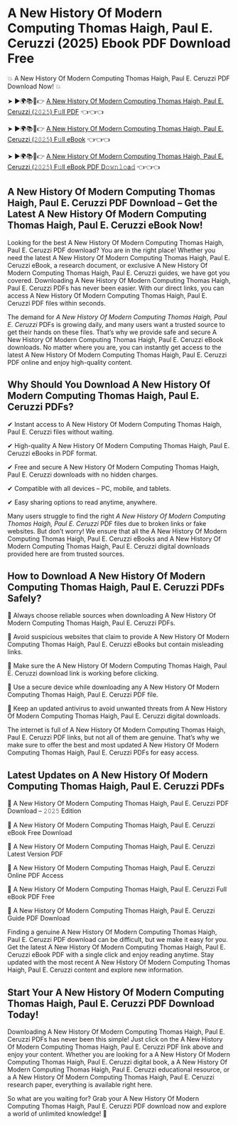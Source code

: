 # A New History Of Modern Computing Thomas Haigh, Paul E. Ceruzzi (2025) Ebook PDF Download Free

💥 A New History Of Modern Computing Thomas Haigh, Paul E. Ceruzzi PDF Download Now! 💥

➤ ►🌍📚📱👉 [A New History Of Modern Computing Thomas Haigh, Paul E. Ceruzzi (𝟸𝟶𝟸𝟻) F𝚞ll PDF](https://getpdf.xyz/a-new-history-of-modern-computing-thomas-haigh-paul-e.-ceruzzi) 👈👈👈


➤ ►🌍📚📱👉 [A New History Of Modern Computing Thomas Haigh, Paul E. Ceruzzi (𝟸𝟶𝟸𝟻) F𝚞ll eBook](https://getpdf.xyz/a-new-history-of-modern-computing-thomas-haigh-paul-e.-ceruzzi) 👈👈👈


➤ ►🌍📚📱👉 [A New History Of Modern Computing Thomas Haigh, Paul E. Ceruzzi (𝟸𝟶𝟸𝟻) F𝚞ll eBook PDF D𝚘𝚠𝚗𝚕𝚘a𝚍](https://getpdf.xyz/a-new-history-of-modern-computing-thomas-haigh-paul-e.-ceruzzi) 👈👈👈


## A New History Of Modern Computing Thomas Haigh, Paul E. Ceruzzi PDF Download – Get the Latest A New History Of Modern Computing Thomas Haigh, Paul E. Ceruzzi eBook Now!

Looking for the best A New History Of Modern Computing Thomas Haigh, Paul E. Ceruzzi PDF download? You are in the right place! Whether you need the latest A New History Of Modern Computing Thomas Haigh, Paul E. Ceruzzi eBook, a research document, or exclusive A New History Of Modern Computing Thomas Haigh, Paul E. Ceruzzi guides, we have got you covered. Downloading A New History Of Modern Computing Thomas Haigh, Paul E. Ceruzzi PDFs has never been easier. With our direct links, you can access A New History Of Modern Computing Thomas Haigh, Paul E. Ceruzzi PDF files within seconds.

The demand for *A New History Of Modern Computing Thomas Haigh, Paul E. Ceruzzi* PDFs is growing daily, and many users want a trusted source to get their hands on these files. That’s why we provide safe and secure A New History Of Modern Computing Thomas Haigh, Paul E. Ceruzzi eBook downloads. No matter where you are, you can instantly get access to the latest A New History Of Modern Computing Thomas Haigh, Paul E. Ceruzzi PDF online and enjoy high-quality content.

## Why Should You Download A New History Of Modern Computing Thomas Haigh, Paul E. Ceruzzi PDFs?

✔ Instant access to A New History Of Modern Computing Thomas Haigh, Paul E. Ceruzzi files without waiting.

✔ High-quality A New History Of Modern Computing Thomas Haigh, Paul E. Ceruzzi eBooks in PDF format.

✔ Free and secure A New History Of Modern Computing Thomas Haigh, Paul E. Ceruzzi downloads with no hidden charges.

✔ Compatible with all devices – PC, mobile, and tablets.

✔ Easy sharing options to read anytime, anywhere.

Many users struggle to find the right *A New History Of Modern Computing Thomas Haigh, Paul E. Ceruzzi* PDF files due to broken links or fake websites. But don’t worry! We ensure that all the A New History Of Modern Computing Thomas Haigh, Paul E. Ceruzzi eBooks and A New History Of Modern Computing Thomas Haigh, Paul E. Ceruzzi digital downloads provided here are from trusted sources.

## How to Download A New History Of Modern Computing Thomas Haigh, Paul E. Ceruzzi PDFs Safely?

📌 Always choose reliable sources when downloading A New History Of Modern Computing Thomas Haigh, Paul E. Ceruzzi PDFs.

📌 Avoid suspicious websites that claim to provide A New History Of Modern Computing Thomas Haigh, Paul E. Ceruzzi eBooks but contain misleading links.

📌 Make sure the A New History Of Modern Computing Thomas Haigh, Paul E. Ceruzzi download link is working before clicking.

📌 Use a secure device while downloading any A New History Of Modern Computing Thomas Haigh, Paul E. Ceruzzi PDF file.

📌 Keep an updated antivirus to avoid unwanted threats from A New History Of Modern Computing Thomas Haigh, Paul E. Ceruzzi digital downloads.

The internet is full of A New History Of Modern Computing Thomas Haigh, Paul E. Ceruzzi PDF links, but not all of them are genuine. That’s why we make sure to offer the best and most updated A New History Of Modern Computing Thomas Haigh, Paul E. Ceruzzi PDFs for easy access.

## Latest Updates on A New History Of Modern Computing Thomas Haigh, Paul E. Ceruzzi PDFs

🔹 A New History Of Modern Computing Thomas Haigh, Paul E. Ceruzzi PDF Download – 𝟸𝟶𝟸𝟻 Edition

🔹 A New History Of Modern Computing Thomas Haigh, Paul E. Ceruzzi eBook Free Download

🔹 A New History Of Modern Computing Thomas Haigh, Paul E. Ceruzzi Latest Version PDF

🔹 A New History Of Modern Computing Thomas Haigh, Paul E. Ceruzzi Online PDF Access

🔹 A New History Of Modern Computing Thomas Haigh, Paul E. Ceruzzi Full eBook PDF Free

🔹 A New History Of Modern Computing Thomas Haigh, Paul E. Ceruzzi Guide PDF Download

Finding a genuine A New History Of Modern Computing Thomas Haigh, Paul E. Ceruzzi PDF download can be difficult, but we make it easy for you. Get the latest A New History Of Modern Computing Thomas Haigh, Paul E. Ceruzzi eBook PDF with a single click and enjoy reading anytime. Stay updated with the most recent A New History Of Modern Computing Thomas Haigh, Paul E. Ceruzzi content and explore new information.

## Start Your A New History Of Modern Computing Thomas Haigh, Paul E. Ceruzzi PDF Download Today!

Downloading A New History Of Modern Computing Thomas Haigh, Paul E. Ceruzzi PDFs has never been this simple! Just click on the A New History Of Modern Computing Thomas Haigh, Paul E. Ceruzzi PDF link above and enjoy your content. Whether you are looking for a A New History Of Modern Computing Thomas Haigh, Paul E. Ceruzzi digital book, a A New History Of Modern Computing Thomas Haigh, Paul E. Ceruzzi educational resource, or a A New History Of Modern Computing Thomas Haigh, Paul E. Ceruzzi research paper, everything is available right here.

So what are you waiting for? Grab your A New History Of Modern Computing Thomas Haigh, Paul E. Ceruzzi PDF download now and explore a world of unlimited knowledge! 🚀